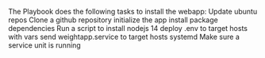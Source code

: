 <!-- BEGIN_TF_DOCS -->
The Playbook does the following tasks to install the webapp:
Update ubuntu repos
Clone a github repository
initialize the app
install package dependencies
Run a script to install nodejs 14
deploy .env to target hosts with vars
send weightapp.service to target hosts systemd
Make sure a service unit is running
<!-- END_TF_DOCS -->
